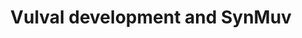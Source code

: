 ---
annotations:
- type: Pathway Ontology
  value: regulatory pathway
authors:
- Nattha
- Khanspers
- MaintBot
- MirellaKalafati
- Eweitz
- RaatsS
description: ''
last-edited: 2021-05-27
organisms:
- Caenorhabditis elegans
redirect_from:
- /index.php/Pathway:WP680
- /instance/WP680
schema-jsonld:
- '@context': https://schema.org/
  '@id': https://wikipathways.github.io/pathways/WP680.html
  '@type': Dataset
  creator:
    '@type': Organization
    name: WikiPathways
  description: ''
  keywords:
  - let-60
  - lin-31
  - mpk-1
  - lip-1
  - sur-2
  - ksr-1
  - lin-12
  - gap-1
  - let-23
  - lin-1
  - mek-2
  - lin-45
  - sos-1
  - lin-3
  - sem-5
  - lin-25
  - sur-6
  - lin-39
  license: CC0
  name: Vulval development and SynMuv
seo: CreativeWork
title: Vulval development and SynMuv
wpid: WP680
---